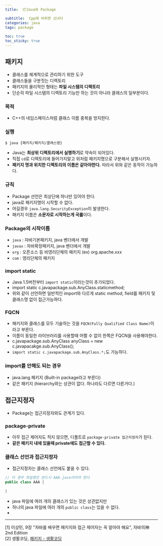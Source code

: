 ```yaml
---
title:  📦Java와 Package

subtitle:  Cpp에 비하면 선녀다
categories: java 
tags: package
 
toc: true
toc_sticky: true
---
```


  
## 패키지  
- 클래스를 체계적으로 관리하기 위한 도구  
- 클래스들을 구분짓는 디렉토리  
- 패키지의 물리적인 형태는 **파일 시스템의 디렉토리**  
- 단순히 파일 시스템의 디렉토리 기능만 하는 것이 아니라 클래스의 일부분이다.  
  
### 목적  
- C++의 네임스페이스처럼 클래스 이름 중복을 방지한다.  
  
### 실행  
```shell  
$ java {패키지/패키지/클래스명}  
```  
  
- Java는 **최상위 디렉토리에서 실행하기**로 약속이 되어있다.  
- 직접 `cd`로 디렉토리에 들어가지말고 위처럼 패키지명으로 구분해서 실행시키자.  
- **패키지 명과 위치한 디렉토리의 이름은 같아야한다.** 따라서 위와 같은 동작이 가능하다.  
  
### 규칙  
- Package 선언은 최상단에 하나만 있어야 한다.  
- java로 패키지명이 시작할 수 없다.  
- 어길경우 `java.lang.SecurityException`이 발생한다.  
- 패키지 이름은 **소문자로 시작하는게 국룰**이다.  
  
### Package의 시작이름  
- `java` : 자바기본패키지, java 벤더에서 개발  
- `javax` : 자바확장패키지, java 벤더에서 개발  
- `org` : 오픈소스 등 비영리단체의 패키지 (ex) org.apache.xxx  
- `com` : 영리단체의 패키지  
  
### import static  
- Java 1.5버전부터 `import static`이라는것이 추가되었다.  
- import static c.javapackage.sub.AnyClass.staticmethod;  
- 위와 같이 선언하면 일반적인 import와 다르게 static method, field를 패키지 및 클래스명 없이 접근가능하다.  
  
### FQCN  
- 패키지와 클래스를 모두 기술하는 것을 `FQCN(Fully Qualified Class Name)`이라고 부른다.  
- 이름이 동일한 라이브러리를 사용할때 어쩔 수 없이 한쪽은 FQCN을 사용해야한다.  
- c.javapackage.sub.AnyClass anyClass = new c.javapacakge.sub.AnyClass();  
- `import static c.javapackage.sub.AnyClass.*;`도 가능하다.  
  
### import를 안해도 되는 경우  
- java.lang 패키지 (Built-in package라고 부른다)  
- 같은 패키지 (hierarchy와는 상관이 없다. 하나라도 다르면 다른거다.)  
  
## 접근지정자  
- Package는 접근지정자와도 관계가 있다.  
  
### package-private  
- 아무 접근 제어자도 적지 않으면, 디폴트로 `package-private 접근지정자`가 된다.  
- **같은 패키지 내에 있을때 private에도 접근할 수 있다.**  
  
### 클래스 선언과 접근지정자  
- 접근지정자는 클래스 선언에도 붙을 수 있다.  
  
```java  
// 이 경우 파일명은 반드시 AAA.java이어야 한다  
public class AAA {  
  
}  
```  
  
- java 파일에 여러 개의 클래스가 있는 것은 상관없지만  
- 하나의 java 파일에 여러 개의 `public class`는 있을 수 없다.  
-   
- - - -  
[1] 이상민, 9장 "자바를 배우면 패키지와 접근 제어자는 꼭 알아야 해요", 자바의神 2nd Edition  
[2] 생활코딩, [패키지 - 생활코딩](https://opentutorials.org/course/1223/5531)  
